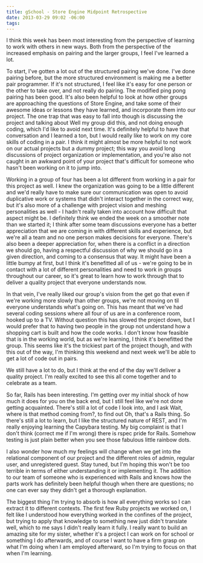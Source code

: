 ```yaml
---
title: gSchool - Store Engine Midpoint Retrospective
date: 2013-03-29 09:02 -06:00
tags:
---
```


I think this week has been most interesting from the perspective of learning to work with others in new ways.  Both from the perspective of the increased emphasis on pairing and the larger groups, I feel I've learned a lot.

To start, I've gotten a lot out of the structured pairing we've done.  I've done pairing before, but the more structured environment is making me a better pair programmer.  If it's not structured, I feel like it's easy for one person or the other to take over, and not really do pairing.  The modified ping pong pairing has been good.  It's also been helpful to look at how other groups are approaching the questions of Store Engine, and take some of their awesome ideas or lessons they have learned, and incorporate them into our project.  The one trap that was easy to fall into though is discussing the project and talking about Well my group did this, and not doing enough coding, which I'd like to avoid next time.  It's definitely helpful to have that conversation and I learned a ton, but I would really like to work on my core skills of coding in a pair.  I think it might almost be more helpful to not work on our actual projects but a dummy project; this way you avoid long discussions of project organization or implementation, and you're also not caught in an awkward point of your project that's difficult for someone who hasn't been working on it to jump into.

Working in a group of four has been a lot different from working in a pair for this project as well.  I knew the organization was going to be a little different and we'd really have to make sure our communication was open to avoid duplicative work or systems that didn't interact together in the correct way, but it's also more of a challenge with project vision and meshing personalities as well - I hadn't really taken into account how difficult that aspect might be.  I definitely think we ended the week on a smoother note than we started it; I think after some team discussions everyone has a better appreciation that we are coming in with different skills and experience, but we're all a team and no one person makes decisions for everyone.  There's also been a deeper appreciation for, when there is a conflict in a direction we should go, having a respectful discussion of why we should go in a given direction, and coming to a consensus that way.  It might have been a little bumpy at first, but I think it's benefitted all of us - we're going to be in contact with a lot of different personalities and need to work in groups throughout our career, so it's great to learn how to work through that to deliver a quality project that everyone understands now.

In that vein, I've really liked our group's vision from the get go that even if we're working more slowly than other groups, we're not moving on til everyone understands what's going on.  This has meant that we've had several coding sessions where all four of us are in a conference room, hooked up to a TV.  Without question this has slowed the project down, but I would prefer that to having two people in the group not understand how a shopping cart is built and how the code works.  I don't know how feasible that is in the working world, but as we're learning, I think it's benefitted the group.  This seems like it's the trickiest part of the project though, and with this out of the way, I'm thinking this weekend and next week we'll be able to get a lot of code out in pairs.

We still have a lot to do, but I think at the end of the day we'll deliver a quality project.  I'm really excited to see this all come together and to celebrate as a team.

So far, Rails has been interesting.  I'm getting over my initial shock of how much it does for you on the back end, but I still feel like we're not done getting acquainted.  There's still a lot of code I look into, and I ask Wait, where is that method coming from?, to find out Oh, that's a Rails thing.  So there's still a lot to learn, but I like the structured nature of REST, and I'm really enjoying learning the Capybara testing.  My big complaint is that I don't think (correct me if I'm wrong) there is rspec pride for Rails.  Somehow testing is just plain better when you see those fabulous little rainbow dots.

I also wonder how much my feelings will change when we get into the relational component of our project and the different roles of admin, regular user, and unregistered guest.  Stay tuned, but I'm hoping this won't be too terrible in terms of either understanding it or implementing it.  The addition to our team of someone who is experienced with Rails and knows how the parts work has definitely been helpful though when there are questions; no one can ever say they didn't get a thorough explanation.

The biggest thing I'm trying to absorb is how all everything works so I can extract it to different contexts.  The first few Ruby projects we worked on, I felt like I understood how everything worked in the confines of the project, but trying to apply that knowledge to something new just didn't translate well, which to me says I didn't really learn it fully.  I really want to build an amazing site for my sister, whether it's a project I can work on for school or something I do afterwards, and of course I want to have a firm grasp on what I'm doing when I am employed afterward, so I'm trying to focus on that when I'm learning.